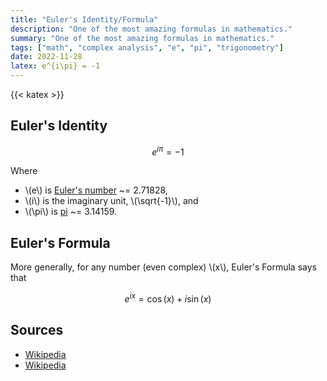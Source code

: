 ```yaml
---
title: "Euler's Identity/Formula"
description: "One of the most amazing formulas in mathematics."
summary: "One of the most amazing formulas in mathematics."
tags: ["math", "complex analysis", "e", "pi", "trigonometry"]
date: 2022-11-28
latex: e^{i\pi} = -1
---
```

{{< katex >}}

## Euler's Identity
$$e^{i\pi} = -1$$

Where
* \\(e\\) is [Euler's number](https://en.wikipedia.org/wiki/E_(mathematical_constant)) ~= 2.71828,
* \\(i\\) is the imaginary unit, \\(\sqrt{-1}\\), and
* \\(\pi\\) is [pi](https://en.wikipedia.org/wiki/Pi) ~= 3.14159.

## Euler's Formula
More generally, for any number (even complex) \\(x\\), Euler's Formula says that

$$e^{ix} = \cos(x) + i\sin(x)$$



## Sources
- [Wikipedia](https://en.wikipedia.org/wiki/Euler%27s_identity)
- [Wikipedia](https://en.wikipedia.org/wiki/Euler%27s_formula)

